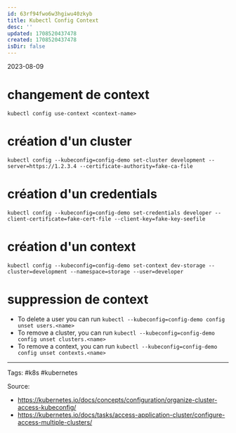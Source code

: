 ```yaml
---
id: 63rf94fwo6w3hgiwu40zkyb
title: Kubectl Config Context
desc: ''
updated: 1708520437478
created: 1708520437478
isDir: false
---
```

2023-08-09

# changement de context 
```Shell
kubectl config use-context <context-name>
```


# création d'un cluster
```shell
kubectl config --kubeconfig=config-demo set-cluster development --server=https://1.2.3.4 --certificate-authority=fake-ca-file
```

# création d'un credentials
```shell
kubectl config --kubeconfig=config-demo set-credentials developer --client-certificate=fake-cert-file --client-key=fake-key-seefile
```

# création d'un context
```shell
kubectl config --kubeconfig=config-demo set-context dev-storage --cluster=development --namespace=storage --user=developer
```

# suppression de context 
- To delete a user you can run `kubectl --kubeconfig=config-demo config unset users.<name>`
- To remove a cluster, you can run `kubectl --kubeconfig=config-demo config unset clusters.<name>`
- To remove a context, you can run `kubectl --kubeconfig=config-demo config unset contexts.<name>`


--- 
Tags: #k8s #kubernetes 

Source:
- https://kubernetes.io/docs/concepts/configuration/organize-cluster-access-kubeconfig/
- https://kubernetes.io/docs/tasks/access-application-cluster/configure-access-multiple-clusters/